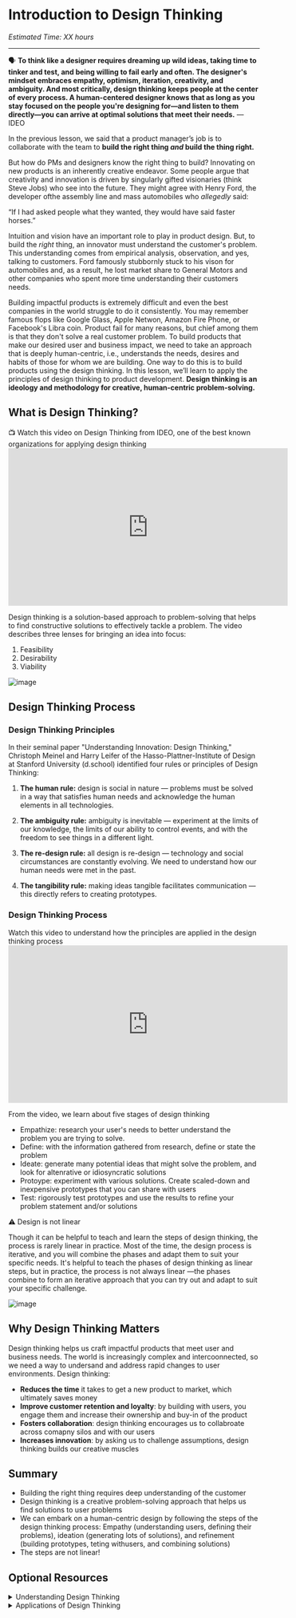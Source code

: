 # Introduction to Design Thinking

*Estimated Time: XX hours*

---

<aside>
  
  🗣 **To think like a designer requires dreaming up wild ideas, taking time to tinker and test, and being willing to fail early and often. The designer's mindset embraces empathy, optimism, iteration, creativity, and ambiguity. And most critically, design thinking keeps people at the center of every process. A human-centered designer knows that as long as you stay focused on the people you're designing for—and listen to them directly—you can arrive at optimal solutions that meet their needs.** — IDEO
  
</aside>

In the previous lesson, we said that a product manager’s job is to collaborate with the team to **build the right thing _and_ build the thing right.** 

But how do PMs and designers know the right thing to build? Innovating on new products is an inherently creative endeavor. Some people argue that creativity and innovation is driven by singularly gifted visionaries (think Steve Jobs) who see into the future. They might agree with Henry Ford, the developer ofthe assembly line and mass automobiles who _allegedly_ said: 

<aside>“If I had asked people what they wanted, they would have said faster horses.”</aside>

Intuition and vision have an important role to play in product design. But, to build the _right_ thing, an innovator must understand the customer's problem. This understanding comes from empirical analysis, observation, and yes, talking to customers. Ford famously stubbornly stuck to his vison for automobiles and, as a result, he lost market share to General Motors and other  companies who spent more time understanding their customers needs.


Building impactful products is extremely difficult and even the best companies in the world struggle to do it consistently. You may remember famous flops like Google Glass, Apple Netwon, Amazon Fire Phone, or Facebook's Libra coin. Product fail for many reasons, but chief among them is that they don't solve a real customer problem. To build products that make our desired user and business impact, we need to take an approach that is deeply human-centric, i.e., understands the needs, desires and habits of those for whom we are building. One way to do this is to build products using the design thinking. In this lesson, we’ll learn to apply the principles of design thinking to product development. **Design thinking is an ideology and methodology for creative, human-centric problem-solving.**


## What is Design Thinking?


<aside>
📺 Watch this video on Design Thinking from IDEO, one of the best known organizations for applying design thinking
</aside>

<iframe width="560" height="315" src="https://www.youtube.com/embed/QWdgcpAHRlM" title="YouTube video player" frameborder="0" allow="accelerometer; autoplay; clipboard-write; encrypted-media; gyroscope; picture-in-picture" allowfullscreen></iframe>

  
Design thinking is a solution-based approach to problem-solving that helps to find constructive solutions to effectively tackle a problem. The video describes three lenses for bringing an idea into focus:
  1. Feasibility
  2. Desirability
  3. Viability 
  
![image](https://user-images.githubusercontent.com/1774663/199945030-ee12c8f5-d5ae-4a9b-a6c6-b2a01a647a78.png)

  

## Design Thinking Process

### Design Thinking Principles

In their seminal paper "Understanding Innovation: Design Thinking," Christoph Meinel and Harry Leifer of the Hasso-Plattner-Institute of Design at Stanford University (d.school) identified four rules or principles of Design Thinking: 

1. **The human rule:** design is social in nature — problems must be solved in a way that satisfies human needs and acknowledge the human elements in all technologies.

2. **The ambiguity rule:** ambiguity is inevitable — experiment at the limits of our knowledge, the limits of our ability to control events, and with the freedom to see things in a different light.

3. **The re-design rule:** all design is re-design — technology and social circumstances are constantly evolving. We need to understand how our human needs were met in the past. 

4. **The tangibility rule:** making ideas tangible facilitates communication — this directly refers to creating prototypes.



### Design Thinking Process


<aside> Watch this video to understand how the principles are applied in the design thinking process</aside>
<iframe width="560" height="315" src="https://www.youtube.com/embed/-ySx-S5FcCI" title="YouTube video player" frameborder="0" allow="accelerometer; autoplay; clipboard-write; encrypted-media; gyroscope; picture-in-picture" allowfullscreen></iframe>



From the video, we learn about five stages of design thinking
- Empathize: research your user's needs to better understand the problem you are trying to solve. 
- Define: with the information gathered from research, define or state the problem
- Ideate: generate many potential ideas that might solve the problem, and look for altenrative or idiosyncratic solutions
- Protoype: experiment with various solutions. Create scaled-down and inexpensive prototypes that you can share with users
- Test: rigorously test prototypes and use the results to refine your problem statement and/or solutions

<aside>
⚠️ Design is not linear 
</aside>

Though it can be helpful to teach and learn the steps of design thinking, the process is rarely linear in practice. Most of the time, the design process is iterative, and you will combine the phases and adapt them to suit your specific needs. It's helpful to teach the phases of design thinking as linear steps, but in practice, the process is not always linear —the phases combine to form an iterative approach that you can try out and adapt to suit your specific challenge.

![image](https://user-images.githubusercontent.com/1774663/200111667-07031216-cb30-4561-8d37-979e73243b50.png)




## Why Design Thinking Matters
Design thinking helps us craft impactful products that meet user and business needs. The world is increasingly complex and intercoonnected, so we need a way to undersand and address rapid changes to user environments. Design thinking:

- **Reduces the time** it takes to get a new product to market, which ultimately saves money
- **Improve customer retention and loyalty**: by building with users, you engage them and increase their ownership and buy-in of the product
- **Fosters collaboration**: design thinking encourages us to collabroate across comapny silos and with our users
- **Increases innovation**: by asking us to challenge assumptions, design thinking builds our creative muscles

## Summary 
- Building the right thing requires deep understanding of the customer
- Design thinking is a creative problem-solving approach that helps us find solutions to user problems
- We can embark on a human-centric design by following the steps of the design thinking process: Empathy (understanding users, defining their problems), ideation (generating lots of solutions), and refinement (building prototypes, teting withusers, and combining solutions) 
- The steps are not linear! 

## Optional Resources

<details>
<summary>Understanding Design Thinking</summary>
  
- IDEO's [Design Kit](http://www.designkit.org/) is an excellent repository of Design Thinking tools and case studies. <br>
- [What Exactly is Design Thinking? A Comprehensive Beginner's Guide](https://careerfoundry.com/en/blog/ux-design/what-is-design-thinking-everything-you-need-to-know-to-get-started/), Career Foundry <br>
- Plattner, Meienel, Leifer [Design Thinking](https://hpi.de/fileadmin/user_upload/fachgebiete/meinel/papers/Book_Chapters/Front_Matter_-_Design_Thinking_Understand__Improve__Apply.pdf) <br>
</details>
<details>
<summary>Applications of Design Thinking</summary>

-[Creative Applications of Design Thinking](https://designthinking.ideo.com/new-applications)
</details>


